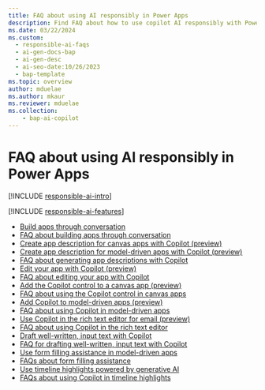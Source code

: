 ```yaml
---
title: FAQ about using AI responsibly in Power Apps
description: Find FAQ about how to use copilot AI responsibly with Power Apps to build apps through conversation, generate app descriptions, edit apps, and more.
ms.date: 03/22/2024
ms.custom:
  - responsible-ai-faqs
  - ai-gen-docs-bap
  - ai-gen-desc
  - ai-seo-date:10/26/2023
  - bap-template
ms.topic: overview
author: mduelae
ms.author: mkaur
ms.reviewer: mduelae
ms.collection: 
    - bap-ai-copilot
---
```


# FAQ about using AI responsibly in Power Apps

[!INCLUDE [responsible-ai-intro](../../includes/responsible-ai-intro.md)]

[!INCLUDE [responsible-ai-features](../../includes/responsible-ai-features.md)]

- [Build apps through conversation](../canvas-apps/ai-conversations-create-app.md)
- [FAQ about building apps through conversation](faqs-build-apps-conversation.md)
- [Create app description for canvas apps with Copilot (preview)](../canvas-apps/save-publish-app.md#create-an-app-description-with-copilot-preview)
- [Create app description for model-driven apps with Copilot (preview)](../model-driven-apps/create-a-model-driven-app.md#create-an-app-description-with-copilot-preview)
- [FAQ about generating app descriptions with Copilot](ai-app-descriptions-faq.md)
- [Edit your app with Copilot (preview)](../canvas-apps/ai-edit-app.md)
- [FAQ about editing your app with Copilot](faqs-copilot-panel.md)
- [Add the Copilot control to a canvas app (preview)](../canvas-apps/add-ai-copilot.md)
- [FAQ about using the Copilot control in canvas apps](faq-copilot-control.md)
- [Add Copilot to model-driven apps (preview)](../model-driven-apps/add-ai-copilot.md)
- [FAQ about using Copilot in model-driven apps](faqs-copilot-model-driven-app.md)
- [Use Copilot in the rich text editor for email (preview)](../model-driven-apps/use-copilot-email-assist.md)
- [FAQ about using Copilot in the rich text editor](faqs-email-assist-rte.md)
- [Draft well-written, input text with Copilot](../../user/well-written-input-text-copilot.md)
- [FAQ for drafting well-written, input text with Copilot](faq-draft-with-copilot.md)
- [Use form filling assistance in model-driven apps](../../user/form-filling-assistance.md)
- [FAQs about form filling assistance](faq-from-filling-assistance.md)
- [Use timeline highlights powered by generative AI](../../user/add-activities.md#use-timeline-highlights-powered-by-generative-ai)
- [FAQs about using Copilot in timeline highlights](faq-timeline-hightlights-with-copilot.md)

